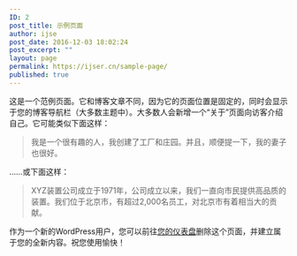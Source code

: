 ```yaml
---
ID: 2
post_title: 示例页面
author: ijse
post_date: 2016-12-03 18:02:24
post_excerpt: ""
layout: page
permalink: https://ijser.cn/sample-page/
published: true
---
```

这是一个范例页面。它和博客文章不同，因为它的页面位置是固定的，同时会显示于您的博客导航栏（大多数主题中）。大多数人会新增一个“关于”页面向访客介绍自己。它可能类似下面这样：

<blockquote>我是一个很有趣的人，我创建了工厂和庄园。并且，顺便提一下，我的妻子也很好。</blockquote>

……或下面这样：

<blockquote>XYZ装置公司成立于1971年，公司成立以来，我们一直向市民提供高品质的装置。我们位于北京市，有超过2,000名员工，对北京市有着相当大的贡献。</blockquote>

作为一个新的WordPress用户，您可以前往<a href="https://ijser.cn/wp-admin/">您的仪表盘</a>删除这个页面，并建立属于您的全新内容。祝您使用愉快！